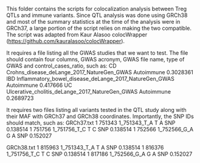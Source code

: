 This folder contains the scripts for colocalization analysis between Treg QTLs and immune variants. Since QTL analysis was done using GRCh38 and most of the summary statistics at the time of the analysis were in GRCh37, a large portion of the script relies on making the two compatible. The script was adapted from Kaur Alasoo colocWrapper (https://github.com/kauralasoo/colocWrapper). 

It requires a file listing all the GWAS studies that we want to test. The file should contain four columns, GWAS acronym, GWAS file name, type of GWAS and control_cases_ratio, such as:
CD	Crohns_disease_deLange_2017_NatureGen_GWAS	Autoimmune	0.3028361
IBD	Inflammatory_bowel_disease_deLange_2017_NatureGen_GWAS	Autoimmune	0.417666
UC	Ulcerative_cholitis_deLange_2017_NatureGen_GWAS	Autoimmune	0.2689723

It requires two files listing all variants tested in the QTL study along with their MAF with GRCh37 and GRCh38 coordinates. Importantly, the SNP IDs should match, such as:
GRCh37.txt
1	751343	1_751343_T_A	T	A	SNP	0.138514
1	751756	1_751756_T_C	T	C	SNP	0.138514
1	752566	1_752566_G_A	G	A	SNP	0.152027

GRCh38.txt
1	815963	1_751343_T_A	T	A	SNP	0.138514
1	816376	1_751756_T_C	T	C	SNP	0.138514
1	817186	1_752566_G_A	G	A	SNP	0.152027
